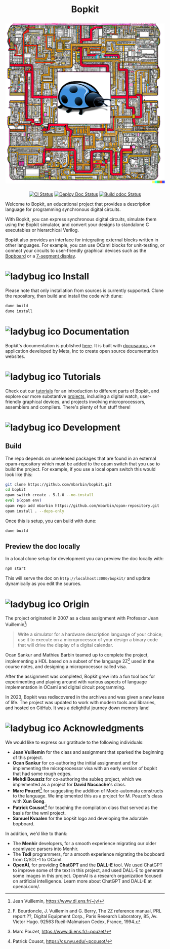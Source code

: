 <h1 align="center">
  <p align="center">Bopkit</p>
  <img
    src="https://github.com/mbarbin/bopkit/blob/assets/image/bopkit-logo.png?raw=true"
    width=512
    alt="Logo"
  />
</h1>

<p align="center">
  <a href="https://github.com/mbarbin/bopkit/actions/workflows/ci.yml"><img src="https://github.com/mbarbin/bopkit/workflows/ci/badge.svg" alt="CI Status"/></a>
  <a href="https://github.com/mbarbin/bopkit/actions/workflows/deploy-doc.yml"><img src="https://github.com/mbarbin/bopkit/workflows/deploy-doc/badge.svg" alt="Deploy Doc Status"/></a>
  <a href="https://github.com/mbarbin/bopkit/actions/workflows/build-odoc.yml"><img src="https://github.com/mbarbin/bopkit/workflows/build-odoc/badge.svg" alt="Build odoc Status"/></a>
</p>

Welcome to Bopkit, an educational project that provides a description language
for programming synchronous digital circuits.

With Bopkit, you can express synchronous digital circuits, simulate them using
the Bopkit simulator, and convert your designs to standalone C executables or
hierarchical Verilog.

Bopkit also provides an interface for integrating external blocks written in
other languages. For example, you can use OCaml blocks for unit-testing, or
connect your circuits to user-friendly graphical devices such as the [Bopboard](stdlib/bopboard/) or
a [7-segment display](project/digital-watch/).

# ![ladybug ico](../assets/image/ladybug_32.ico?raw=true) Install

Please note that only installation from sources is currently supported. Clone
the repository, then build and install the code with dune:

 ```sh
dune build
dune install
```

# ![ladybug ico](../assets/image/ladybug_32.ico?raw=true) Documentation

Bopkit's documentation is published [here](https://mbarbin.github.io/bopkit). It
is built with [docusaurus](https://docusaurus.io/), an application developed by
Meta, Inc to create open source documentation websites.

# ![ladybug ico](../assets/image/ladybug_32.ico?raw=true) Tutorials

Check out our [tutorials](tutorial/) for an introduction to different parts of
Bopkit, and explore our more substantive [projects](project/), including a
digital watch, user-friendly graphical devices, and projects involving
microprocessors, assemblers and compilers. There's plenty of fun stuff there!

# ![ladybug ico](../assets/image/ladybug_32.ico?raw=true) Development

## Build

The repo depends on unreleased packages that are found in an external
opam-repository which must be added to the opam switch that you use to build the
project. For example, if you use a local opam switch this would look like this:

```sh
git clone https://github.com/mbarbin/bopkit.git
cd bopkit
opam switch create . 5.1.0 --no-install
eval $(opam env)
opam repo add mbarbin https://github.com/mbarbin/opam-repository.git
opam install . --deps-only
```

Once this is setup, you can build with dune:

```sh
dune build
```

## Preview the doc locally

In a local clone setup for development you can preview the doc locally with:

```sh
npm start
```

This will serve the doc on `http://localhost:3000/bopkit/` and update
dynamically as you edit the sources.

# ![ladybug ico](../assets/image/ladybug_32.ico?raw=true) Origin

The project originated in 2007 as a class assignment with Professor Jean
Vuillemin[^1]:

> Write a simulator for a hardware description language of your choice; use it
> to execute on a microprocessor of your design a binary code that will drive
> the display of a digital calendar.

Ocan Sankur and Mathieu Barbin teamed up to complete the project, implementing a
HDL based on a subset of the language 2Z[^2] used in the course notes, and
designing a microprocessor called visa.

After the assignment was completed, Bopkit grew into a fun tool box for
experimenting and playing around with various aspects of language implementation
in OCaml and digital circuit programming.

In 2023, Bopkit was rediscovered in the archives and was given a new lease of
life. The project was updated to work with modern tools and libraries, and
hosted on GitHub. It was a delightful journey down memory lane!

# ![ladybug ico](../assets/image/ladybug_32.ico?raw=true) Acknowledgments

We would like to express our gratitude to the following individuals:

* **Jean Vuillemin** for the class and assignment that sparked the beginning of
  this project.
* **Ocan Sankur** for co-authoring the initial assignment and for implementing
  the microprocessor visa with an early version of bopkit that had some rough
  edges.
* **Mehdi Bouaziz** for co-authoring the subleq project, which we implemented as
  a project for **David Naccache**'s class.
* **Marc Pouzet**[^3] for suggesting the addition of Mode-automata constructs to
  the language. We implemented this as a project for M. Pouzet's class with
  **Xun Gong**.
* **Patrick Cousot**[^4] for teaching the compilation class that served as the
  basis for the wml project.
* **Samuel Kvaalen** for the bopkit logo and developing the adorable bopboard.

In addition, we'd like to thank:

* The **Menhir** developers, for a smooth experience migrating our older
  ocamlyacc parsers into Menhir.
* The **Tsdl** programmers, for a smooth experience migrating the bopboard from
  C/SDL-1 to OCaml.
* **OpenAI**, for providing **ChatGPT** and the **DALL-E** tool. We used ChatGPT
  to improve some of the text in this project, and used DALL-E to generate some
  images in this project. OpenAI is a research organization focused on
  artificial intelligence. Learn more about ChatGPT and DALL-E at openai.com/.

[^1]:Jean Vuillemin, https://www.di.ens.fr/~jv/

[^2]: F. Bourdoncle, J. Vuillemin and G. Berry, The 2Z reference manual, PRL
report ??, Digital Equipment Corp., Paris Research Laboratory, 85, Av. Victor
Hugo. 92563 Rueil-Malmaison Cedex, France, 1994.

[^3]:Marc Pouzet, https://www.di.ens.fr/~pouzet/

[^4]:Patrick Cousot, https://cs.nyu.edu/~pcousot/
